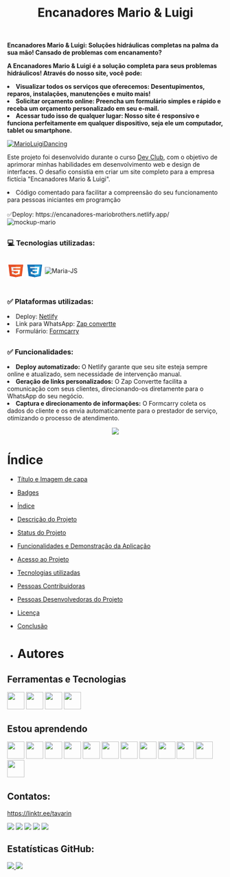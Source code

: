 <h1 align="center"> Encanadores Mario & Luigi </h1> <br>

<p><b> Encanadores Mario & Luigi: Soluções hidráulicas completas na palma da sua mão!
Cansado de problemas com encanamento?

A Encanadores Mario & Luigi é a solução completa para seus problemas hidráulicos! Através do nosso site, você pode:

<li> Visualizar todos os serviços que oferecemos: Desentupimentos, reparos, instalações, manutenções e muito mais!</li> 
<li> Solicitar orçamento online: Preencha um formulário simples e rápido e receba um orçamento personalizado em seu e-mail.</li> 
<li> Acessar tudo isso de qualquer lugar: Nosso site é responsivo e funciona perfeitamente em qualquer dispositivo, seja ele um computador, tablet ou smartphone.</li> </b></p> 
<a href="https://emoji.gg/emoji/8210-marioluigidancing"><img src="https://cdn3.emoji.gg/emojis/8210-marioluigidancing.gif" width="64px" height="64px" alt="MarioLuigiDancing"></a> <br>

<p>   
  Este projeto foi desenvolvido durante o curso <a href="https://rodolfomori.com.br/devclub" > Dev Club</a>, com o objetivo de aprimorar minhas habilidades em desenvolvimento web e design de interfaces. O desafio consistia em criar um site completo para a empresa fictícia "Encanadores Mario & Luigi".
</p>
<li> Código comentado para facilitar a compreensão do seu funcionamento para pessoas iniciantes em programção</li> <br>
✅Deploy: https://encanadores-mariobrothers.netlify.app/ <br>

<img src="https://github.com/mleilane/Encanadores_Mario-Luigi/assets/81912351/b436d85a-4b22-44d2-a2a0-41784c600101" alt=mockup-mario>

##
### 💻 Tecnologias utilizadas:
<div style="display: inline_block"><br>
<img align="center" alt="Maria-HTML" height="30" width="40" src="https://raw.githubusercontent.com/devicons/devicon/master/icons/html5/html5-original.svg">
<img align="center" alt="Maria-CSS" height="30" width="40" src="https://raw.githubusercontent.com/devicons/devicon/master/icons/css3/css3-original.svg" >
<img align="center" alt="Maria-JS" height="30" width="40"src="https://raw.githubusercontent.com/mleilane/skill-icons/af89bcc5e478013caaa514c31a3789f25e818193/icons/JavaScript.svg">
</div>
<br>

##
### ✅ Plataformas utilizadas:

<li> Deploy: <a href="https://www.netlify.com/"> Netlify </a> </li>
<li> Link para WhatsApp: <a href="https://zap.convertte.com.br/gerador-link-whatsapp/"> Zap convertte </a> </li>
<li> Formulário:  <a href="https://formcarry.com/">Formcarry </a> </li>

##
### ✅ Funcionalidades:
<li> <strong>Deploy automatizado:</strong> O Netlify garante que seu site esteja sempre online e atualizado, sem necessidade de intervenção manual. </li>
<li> <strong>Geração de links personalizados:</strong> O Zap Convertte facilita a comunicação com seus clientes, direcionando-os diretamente para o WhatsApp do seu negócio. </li>
<li> <strong>Captura e direcionamento de informações:</strong> O Formcarry coleta os dados do cliente e os envia automaticamente para o prestador de serviço, otimizando o processo de atendimento. </li>

<p align="center">
<img loading="lazy" src="http://img.shields.io/static/v1?label=STATUS&message=EM%20DESENVOLVIMENTO&color=GREEN&style=for-the-badge"/>
</p>

# Índice 

* [Título e Imagem de capa](#Título-e-Imagem-de-capa)
* [Badges](#badges)
* [Índice](#índice)
* [Descrição do Projeto](#descrição-do-projeto)
* [Status do Projeto](#status-do-Projeto)
* [Funcionalidades e Demonstração da Aplicação](#funcionalidades-e-demonstração-da-aplicação)
* [Acesso ao Projeto](#acesso-ao-projeto)
* [Tecnologias utilizadas](#tecnologias-utilizadas)
* [Pessoas Contribuidoras](#pessoas-contribuidoras)
* [Pessoas Desenvolvedoras do Projeto](#pessoas-desenvolvedoras)
* [Licença](#licença)
* [Conclusão](#conclusão)

* # Autores

## Ferramentas e Tecnologias

<img loading="lazy" src="https://cdn.jsdelivr.net/gh/devicons/devicon/icons/git/git-original.svg" width="40" height="40"/> <img src="https://cdn.jsdelivr.net/gh/devicons/devicon/icons/csharp/csharp-original.svg" width="40" height="40"/>
            <img src="https://cdn.jsdelivr.net/gh/devicons/devicon/icons/trello/trello-plain.svg"  width="40" height="40"/> 
            <img src="https://cdn.jsdelivr.net/gh/devicons/devicon/icons/vscode/vscode-original.svg" width="40" height="40"/>
          
          
          
## Estou aprendendo

<img loading="lazy" src="https://cdn.jsdelivr.net/gh/devicons/devicon/icons/java/java-original.svg" width="40" height="40"/> <img loading="lazy" src="https://cdn.jsdelivr.net/gh/devicons/devicon/icons/linux/linux-original.svg" width="40" height="40"/> <img loading="lazy" src="https://cdn.jsdelivr.net/gh/devicons/devicon/icons/html5/html5-original.svg" width="40" height="40"/> <img loading="lazy" src="https://cdn.jsdelivr.net/gh/devicons/devicon/icons/css3/css3-original.svg" width="40" height="40"/> <img loading="lazy" src="https://cdn.jsdelivr.net/gh/devicons/devicon/icons/javascript/javascript-original.svg" width="40" height="40"/> <img loading="lazy" src="https://cdn.jsdelivr.net/gh/devicons/devicon/icons/python/python-original.svg" width="40" height="40"/> 
            <img src="https://cdn.jsdelivr.net/gh/devicons/devicon/icons/mysql/mysql-original-wordmark.svg" width="40" height="40"/> 
            <img src="https://cdn.jsdelivr.net/gh/devicons/devicon/icons/r/r-original.svg" width="40" height="40"/> <img src="https://cdn.jsdelivr.net/gh/devicons/devicon/icons/postgresql/postgresql-original.svg" width="40" height="40"/> 
            <img src="https://cdn.jsdelivr.net/gh/devicons/devicon/icons/pandas/pandas-original-wordmark.svg" width="40" height="40"/> 
            <img src="https://cdn.jsdelivr.net/gh/devicons/devicon/icons/numpy/numpy-original-wordmark.svg"  width="40" height="40"/> 
            <img src="https://cdn.jsdelivr.net/gh/devicons/devicon/icons/docker/docker-original-wordmark.svg" width="40" height="40"/>
                    
          
        

## Contatos:

https://linktr.ee/tavarin

<div>
<a href="https://www.youtube.com/seu-canal-youtube-aqui" target="_blank"><img loading="lazy" src="https://img.shields.io/badge/YouTube-FF0000?style=for-the-badge&logo=youtube&logoColor=white" target="_blank"></a>
<a href="https://instagram.com/seu-usuário-instagram-aqui" target="_blank"><img loading="lazy" src="https://img.shields.io/badge/-Instagram-%23E4405F?style=for-the-badge&logo=instagram&logoColor=white" target="_blank"></a>
<a href="https://www.twitch.tv/seu-usuário-aqui" target="_blank"><img loading="lazy" src="https://img.shields.io/badge/Twitch-9146FF?style=for-the-badge&logo=twitch&logoColor=white" target="_blank"></a>
<a href = "mailto:contato@seu-usuário-aqui"><img loading="lazy" src="https://img.shields.io/badge/Gmail-D14836?style=for-the-badge&logo=gmail&logoColor=white" target="_blank"></a>
<a href="https://www.linkedin.com/in/seu-usuário-linkedln-aqui" target="_blank"><img loading="lazy" src="https://img.shields.io/badge/-LinkedIn-%230077B5?style=for-the-badge&logo=linkedin&logoColor=white" target="_blank"></a>   
</div>


## Estatísticas GitHub:

<div>
<a href="https://github.com/ddkaleb">
<img loading="lazy" height="180em" src="https://github-readme-stats.vercel.app/api/top-langs/?username=ddkaleb&layout=compact&langs_count=7&theme=dracula"/>
<img loading="lazy" height="180em" src="https://github-readme-stats.vercel.app/api?username=ddkaleb&show_icons=true&theme=dracula&include_all_commits=true&count_private=true"/>
</div>  
